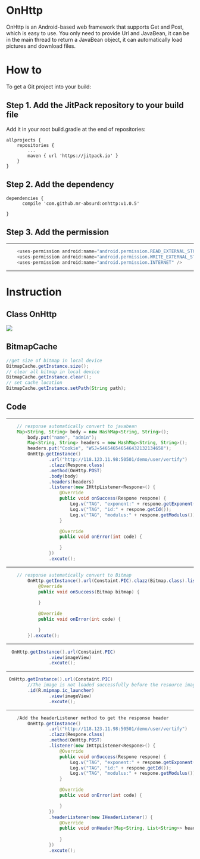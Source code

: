 # OnHttp
OnHttp is an Android-based web framework that supports Get and Post, which is easy to use. You only need to provide Url and JavaBean, it can be in the main thread to return a JavaBean object, it can automatically load pictures and download files.
# How to
To get a Git project into your build:
## Step 1. Add the JitPack repository to your build file
Add it in your root build.gradle at the end of repositories:

	allprojects {
		repositories {
			...
			maven { url 'https://jitpack.io' }
		}
	}
  
## Step 2. Add the dependency

	dependencies {
          compile 'com.github.mr-absurd:onhttp:v1.0.5'
          
	}
  
## Step 3. Add the permission
---
```Java
    <uses-permission android:name="android.permission.READ_EXTERNAL_STORAGE" />
    <uses-permission android:name="android.permission.WRITE_EXTERNAL_STORAGE" />
    <uses-permission android:name="android.permission.INTERNET" />
```
---
# Instruction
## Class OnHttp
![](http://i2.bvimg.com/602270/103d0108588c90cb.png)

## BitmapCache
```Java
//get size of bitmap in local device
BitmapCache.getInstance.size();
// clear all bitmap in local device
BitmapCache.getInstance.clear();
// set cache location 
BitmapCache.getInstance.setPath(String path);
```
## Code 
---
```Java
	// response automatically convert to javabean
 	Map<String, String> body = new HashMap<String, String>();
        body.put("name", "admin");
        Map<String, String> headers = new HashMap<String, String>();
        headers.put("Cookie", "WSJ=546546546546432132134658");
        OnHttp.getInstance()
                .url("http://118.123.11.98:50501/demo/user/vertify")
                .clazz(Respone.class)
                .method(OnHttp.POST)
                .body(body)
                .headers(headers)
                .listener(new IHttpListener<Respone>() {
                    @Override
                    public void onSuccess(Respone respone) {
                        Log.v("TAG", "exponent:" + respone.getExponent());
                        Log.v("TAG", "id:" + respone.getId());
                        Log.v("TAG", "modulus:" + respone.getModulus());
                    }

                    @Override
                    public void onError(int code) {

                    }
                })
                .excute();
```
---
```Java
	// response automatically convert to Bitmap
        OnHttp.getInstance().url(Constaint.PIC).clazz(Bitmap.class).listener(new IHttpListener<Bitmap>() {
            @Override
            public void onSuccess(Bitmap bitmap) {
                
            }

            @Override
            public void onError(int code) {

            }
        }).excute();
```
---
```Java
  OnHttp.getInstance().url(Constaint.PIC)
                .view(imageView)
                .excute();
```
---
```Java
 OnHttp.getInstance().url(Constaint.PIC)
 		//The image is not loaded successfully before the resource image appears, this method is optional
 		.id(R.mipmap.ic_launcher)
                .view(imageView)
                .excute();
```
---
```Java
	/Add the headerListener method to get the response header
        OnHttp.getInstance()
                .url("http://118.123.11.98:50501/demo/user/vertify")
                .clazz(Respone.class)
                .method(OnHttp.POST)
                .listener(new IHttpListener<Respone>() {
                    @Override
                    public void onSuccess(Respone respone) {
                        Log.v("TAG", "exponent:" + respone.getExponent());
                        Log.v("TAG", "id:" + respone.getId());
                        Log.v("TAG", "modulus:" + respone.getModulus());
                    }

                    @Override
                    public void onError(int code) {

                    }
                })
                .headerListener(new IHeaderListener() {
                    @Override
                    public void onHeader(Map<String, List<String>> headers) {
                        
                    }
                })
                .excute();

```
